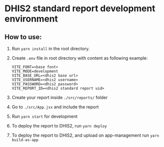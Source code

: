 # DHIS2 standard report development environment

## How to use:

1.  Run `yarn install` in the root directory.
2.  Create `.env` file in root directory with content as following example:

        VITE_FONT=<base font>
        VITE_MODE=development
        VITE_BASE_URL=<dhis2 base url>
        VITE_USERNAME=<dhis2 username>
        VITE_PASSWORD=<dhis2 password>
        VITE_REPORT_ID=<dhis2 standard report uid>

3.  Create your report inside `./src/reports/` folder
4.  Go to `./src/App.jsx` and include the report
5.  Run `yarn start` for development
6.  To deploy the report to DHIS2, run `yarn deploy`
7.  To deploy the report to DHIS2, and upload on app-management run `yarn build-as-app`

